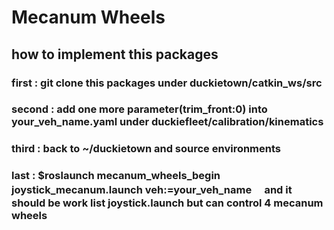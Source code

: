 # Mecanum Wheels
## how to implement this packages
### first : git clone this packages under duckietown/catkin_ws/src
### second : add one more parameter(trim_front:0) into your_veh_name.yaml under duckiefleet/calibration/kinematics
### third : back to ~/duckietown and source environments
### last : $roslaunch mecanum_wheels_begin joystick_mecanum.launch veh:=your_veh_name 　and it should be work list joystick.launch but can control 4 mecanum wheels
